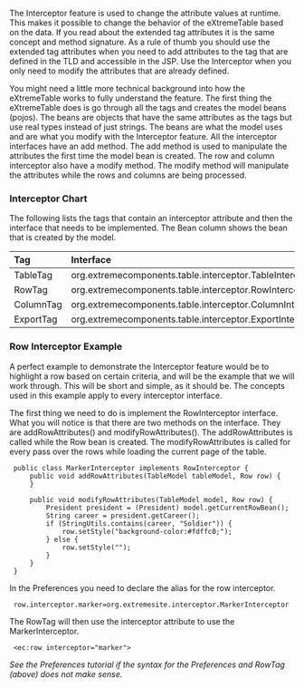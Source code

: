 The Interceptor feature is used to change the attribute values at runtime. This makes it possible to change the behavior of the eXtremeTable based on the data. If you read about the extended tag attributes it is the same concept and method signature. As a rule of thumb you should use the extended tag attributes when you need to add attributes to the tag that are defined in the TLD and accessible in the JSP. Use the Interceptor when you only need to modify the attributes that are already defined.

You might need a little more technical background into how the eXtremeTable works to fully understand the feature. The first thing the eXtremeTable does is go through all the tags and creates the model beans (pojos). The beans are objects that have the same attributes as the tags but use real types instead of just strings. The beans are what the model uses and are what you modify with the Interceptor feature. All the interceptor interfaces have an add method. The add method is used to manipulate the attributes the first time the model bean is created. The row and column interceptor also have a modify method. The modify method will manipulate the attributes while the rows and columns are being processed.

### Interceptor Chart ###

The following lists the tags that contain an interceptor attribute and then the interface that needs to be implemented. The Bean column shows the bean that is created by the model.


| **Tag** | **Interface** | **Bean** |
|:--------|:--------------|:---------|
| TableTag | org.extremecomponents.table.interceptor.TableInterceptor | org.extremecomponents.table.bean.Table |
| RowTag  | org.extremecomponents.table.interceptor.RowInterceptor | org.extremecomponents.table.bean.Row |
| ColumnTag | org.extremecomponents.table.interceptor.ColumnInterceptor | org.extremecomponents.table.bean.Column |
| ExportTag | org.extremecomponents.table.interceptor.ExportInterceptor | org.extremecomponents.table.bean.Export |


### Row Interceptor Example ###

A perfect example to demonstrate the Interceptor feature would be to highlight a row based on certain criteria, and will be the example that we will work through. This will be short and simple, as it should be. The concepts used in this example apply to every interceptor interface.

The first thing we need to do is implement the RowInterceptor interface. What you will notice is that there are two methods on the interface. They are addRowAttributes() and modifyRowAttributes(). The addRowAttributes is called while the Row bean is created. The modifyRowAttributes is called for every pass over the rows while loading the current page of the table.

```
 public class MarkerInterceptor implements RowInterceptor {
     public void addRowAttributes(TableModel tableModel, Row row) {
     } 
 
     public void modifyRowAttributes(TableModel model, Row row) {
         President president = (President) model.getCurrentRowBean();
         String career = president.getCareer();
         if (StringUtils.contains(career, "Soldier")) {
             row.setStyle("background-color:#fdffc0;");
         } else {
             row.setStyle("");
         }
     }
 }
```

In the Preferences you need to declare the alias for the row interceptor.

```
 row.interceptor.marker=org.extremesite.interceptor.MarkerInterceptor
```

The RowTag will then use the interceptor attribute to use the MarkerInterceptor.

```
 <ec:row interceptor="marker">
```

_See the Preferences tutorial if the syntax for the Preferences and RowTag (above) does not make sense._







